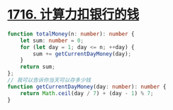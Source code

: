 # [1716. 计算力扣银行的钱](https://leetcode-cn.com/problems/calculate-money-in-leetcode-bank/)

```ts
function totalMoney(n: number): number {
    let sum: number = 0;
    for (let day = 1; day <= n; ++day) {
        sum += getCurrentDayMoney(day);
    }
    return sum;
};
// 我可以告诉你当天可以存多少钱
function getCurrentDayMoney(day: number): number {
    return Math.ceil(day / 7) + (day - 1) % 7;
}
```
